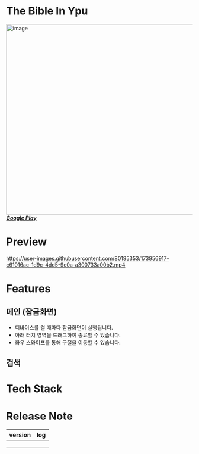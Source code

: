 # The Bible In Ypu
<img src="https://lh3.googleusercontent.com/exaqHr4GnFwYbtBxEuBtNLG7aSWGK59p3CmlBsjzczWRpqFu-smbt3QCLmYB-hBwZKI" alt="image" width="512"/></br>
[_**Google Play**_](https://play.google.com/store/apps/details?id=com.duke.orca.android.kotlin.biblelockscreen)

# Preview
https://user-images.githubusercontent.com/80195353/173956917-c61016ac-1d9c-4dd5-9c0a-a300733a00b2.mp4

# Features
## 메인 (잠금화면)
- 디바이스를 켤 때마다 잠금화면이 실행됩니다.
- 아래 터치 영역을 드래그하여 종료할 수 있습니다.
- 좌우 스와이프를 통해 구절을 이동할 수 있습니다.

## 검색


# Tech Stack

# Release Note
| version | log |
| --- | --- |
|  |  |
|  |  |
|  |  |
